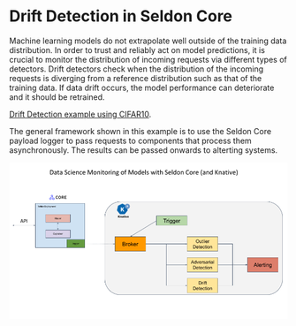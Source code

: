 # Drift Detection in Seldon Core

Machine learning models do not extrapolate well outside of the training data distribution. In order to trust and reliably act on model predictions, it is crucial to monitor the distribution of incoming requests via different types of detectors.  Drift detectors check when the distribution of the incoming requests is diverging from a reference distribution such as that of the training data. If data drift occurs, the model performance can deteriorate and it should be retrained.


[Drift Detection example using CIFAR10](../examples/drift_cifar10.html).

The general framework shown in this example is to use the Seldon Core payload logger to pass requests to components that process them asynchronously. The results can be passed onwards to alterting systems.

![Example architecture](analytics.png)